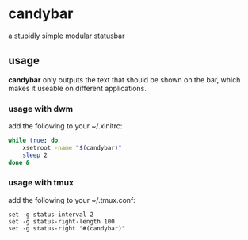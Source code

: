 # candybar
a stupidly simple modular statusbar

## usage
**candybar** only outputs the text that should be shown on the bar, which makes it useable on different applications.
### usage with dwm
add the following to your ~/.xinitrc:
```sh
while true; do
	xsetroot -name "$(candybar)"
	sleep 2
done &
```
### usage with tmux
add the following to your ~/.tmux.conf:
```tmux
set -g status-interval 2
set -g status-right-length 100
set -g status-right "#(candybar)"
```
